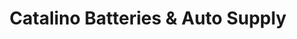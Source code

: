 ---
title: "Catalino Batteries & Auto Supply"
url: /palo/catalino-batteries-and-auto-supply/
shop: tyres
---